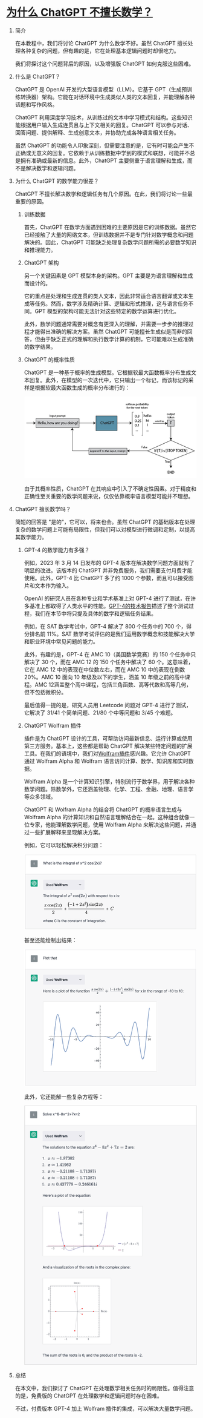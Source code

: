 # [为什么 ChatGPT 不擅长数学？](https://www.baeldung.com/cs/chatgpt-math-problems)

1. 简介

    在本教程中，我们将讨论 ChatGPT 为什么数学不好。虽然 ChatGPT 擅长处理各种复杂的问题，但有趣的是，它在处理基本逻辑问题时却很吃力。

    我们将探讨这个问题背后的原因，以及增强版 ChatGPT 如何克服这些困难。

2. 什么是 ChatGPT？

    ChatGPT 是 OpenAI 开发的大型语言模型（LLM）。它基于 GPT（生成预训练转换器）架构。它能在对话环境中生成类似人类的文本回复，并能理解各种话题和写作风格。

    ChatGPT 利用深度学习技术，从训练过的文本中学习模式和结构。这些知识能根据用户输入生成连贯且与上下文相关的回复。ChatGPT 可以参与对话、回答问题、提供解释、生成创意文本，并协助完成各种语言相关任务。

    虽然 ChatGPT 的功能令人印象深刻，但需要注意的是，它有时可能会产生不正确或无意义的回复。它依赖于从训练数据中学到的模式和联想，可能并不总是拥有准确或最新的信息。此外，ChatGPT 主要侧重于语言理解和生成，而不是解决数学和逻辑问题。

3. 为什么 ChatGPT 的数学能力很差？

    ChatGPT 不擅长解决数学和逻辑任务有几个原因。在此，我们将讨论一些最重要的原因。

    1. 训练数据

        首先，ChatGPT 在数学方面遇到困难的主要原因是它的训练数据。虽然它已经接触了大量的网络文本，但训练数据并不是专门针对数学概念和问题解决的。因此，ChatGPT 可能缺乏处理复杂数学问题所需的必要数学知识和推理能力。

    2. ChatGPT 架构

        另一个关键因素是 GPT 模型本身的架构。GPT 主要是为语言理解和生成而设计的。

        它的重点是处理和生成连贯的类人文本，因此非常适合语言翻译或文本生成等任务。然而，数学涉及精确计算、逻辑和形式推理，这与语言任务不同。GPT 模型的架构可能无法针对这些特定的数学运算进行优化。

        此外，数学问题通常需要对概念有更深入的理解，并需要一步步的推理过程才能得出准确的解决方案。虽然 ChatGPT 可能擅长生成似是而非的回答，但由于缺乏正式的理解和执行数学计算的机制，它可能难以生成准确的数学结果。

    3. ChatGPT 的概率性质

        ChatGPT 是一种基于概率的生成模型。它根据软最大函数概率分布生成文本回复。此外，在模型的一次迭代中，它只输出一个标记，而该标记的采样是根据软最大函数生成的概率分布进行的：

        ![聊天GPT标记](pic/1_chatgpt_token.webp)

        由于其概率性质，ChatGPT 在其响应中引入了不确定性因素。对于精度和正确性至关重要的数学问题来说，仅仅依靠概率语言模型可能并不理想。

4. ChatGPT 擅长数学吗？

    简短的回答是 "是的"，它可以，将来也会。虽然 ChatGPT 的基础版本在处理复杂的数学问题上可能有局限性，但我们可以对模型进行微调和定制，以提高其数学能力。

    1. GPT-4 的数学能力有多强？

        例如，2023 年 3 月 14 日发布的 GPT-4 版本在解决数学问题方面就有了明显的改进。该版本的 ChatGPT 并非免费服务，我们需要支付月费才能使用。此外，GPT-4 比 ChatGPT 多了约 1000 个参数，而且可以接受图片和文本作为输入。

        OpenAI 的研究人员在各种专业和学术基准上对 GPT-4 进行了测试，在许多基准上都取得了人类水平的性能。[GPT-4的技术报告](https://arxiv.org/pdf/2303.08774.pdf)描述了整个测试过程，我们在本节中将只提及具体的数学和逻辑任务结果。

        例如，在 SAT 数学考试中，GPT-4 解决了 800 个任务中的 700 个，得分排名前 11%。SAT 数学考试评估的是我们运用数学概念和技能解决大学和职业环境中常见问题的能力。

        此外，有趣的是，GPT-4 在 AMC 10（美国数学竞赛）的 150 个任务中只解决了 30 个，而在 AMC 12 的 150 个任务中解决了 60 个。这意味着，它在 AMC 12 中的表现在中位数左右，而在 AMC 10 中的表现在倒数 20%。AMC 10 面向 10 年级及以下的学生，涵盖 10 年级之前的高中课程。AMC 12涵盖整个高中课程，包括三角函数、高等代数和高等几何，但不包括微积分。

        最后值得一提的是，研究人员用 Leetcode 问题对 GPT-4 进行了测试，它解决了 31/41 个简单问题、21/80 个中等问题和 3/45 个难题。

    2. ChatGPT Wolfram 插件

        插件是为 ChatGPT 设计的工具，可帮助访问最新信息、运行计算或使用第三方服务。基本上，这些都是帮助 ChatGPT 解决某些特定问题的扩展工具。在我们的语境中，我们对[Wolfram插件](https://writings.stephenwolfram.com/2023/03/chatgpt-gets-its-wolfram-superpowers/)感兴趣。它允许 ChatGPT 通过 Wolfram Alpha 和 Wolfram 语言访问计算、数学、知识库和实时数据。

        Wolfram Alpha 是一个计算知识引擎，特别流行于数学界，用于解决各种数学问题。除数学外，它还涵盖物理、化学、工程、金融、地理、语言学等众多领域。

        ChatGPT 和 Wolfram Alpha 的结合将 ChatGPT 的概率语言生成与 Wolfram Alpha 的计算知识和自然语言理解结合在一起。这种组合就像一位专家，他能理解数学问题，使用 Wolfram Alpha 来解决这些问题，并通过一些扩展解释来呈现解决方案。

        例如，它可以轻松解决积分问题：

        ![Wolfram Plugin Integrals](pic/1_wolfram_plugin1.webp)

        甚至还能绘制出结果：

        ![Wolfram Plugin Result](pic/1_wolfram_plugin2.webp)

        此外，它还能解一些复杂方程等：

        ![Wolfram Plugin 复杂方程](pic/1_wolfram_plugin3-682x1024.webp)

5. 总结

    在本文中，我们探讨了 ChatGPT 在处理数学相关任务时的局限性。值得注意的是，免费版的 ChatGPT 在处理数学和逻辑问题时存在困难。

    不过，付费版本 GPT-4 加上 Wolfram 插件的集成，可以解决大量数学问题。

